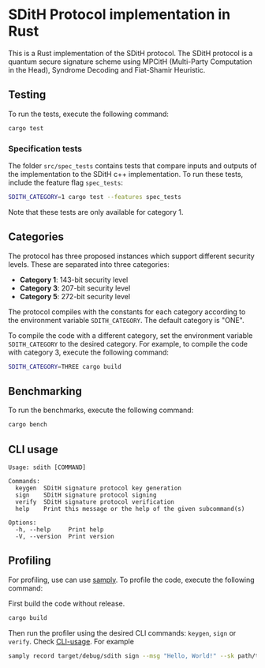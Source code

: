 # SDitH Protocol implementation in Rust

This is a Rust implementation of the SDitH protocol. The SDitH protocol is a quantum secure signature scheme using MPCitH (Multi-Party Computation in the Head), Syndrome Decoding and Fiat-Shamir Heuristic.

## Testing

To run the tests, execute the following command:

```bash
cargo test
```

### Specification tests

The folder `src/spec_tests` contains tests that compare inputs and outputs of the implementation to the SDitH c++ implementation. To run these tests, include the feature flag `spec_tests`:

```bash
SDITH_CATEGORY=1 cargo test --features spec_tests
```

Note that these tests are only available for category 1.

## Categories

The protocol has three proposed instances which support different security levels. These are separated into three categories:

- **Category 1**: 143-bit security level
- **Category 3**: 207-bit security level
- **Category 5**: 272-bit security level

The protocol compiles with the constants for each category according to the environment variable `SDITH_CATEGORY`. The default category is "ONE".

To compile the code with a different category, set the environment variable `SDITH_CATEGORY` to the desired category. For example, to compile the code with category 3, execute the following command:

```bash
SDITH_CATEGORY=THREE cargo build
```

## Benchmarking

To run the benchmarks, execute the following command:

```bash
cargo bench
```

## CLI usage

```
Usage: sdith [COMMAND]

Commands:
  keygen  SDitH signature protocol key generation
  sign    SDitH signature protocol signing
  verify  SDitH signature protocol verification
  help    Print this message or the help of the given subcommand(s)

Options:
  -h, --help     Print help
  -V, --version  Print version
```

## Profiling

For profiling, use can use [samply](https://github.com/mstange/samply). To profile the code, execute the following command:

First build the code without release.

```bash
cargo build
```

Then run the profiler using the desired CLI commands: `keygen`, `sign` or `verify`. Check [CLI-usage](#cli-usage). For example

```bash
samply record target/debug/sdith sign --msg "Hello, World!" --sk path/to/sk/file
```
